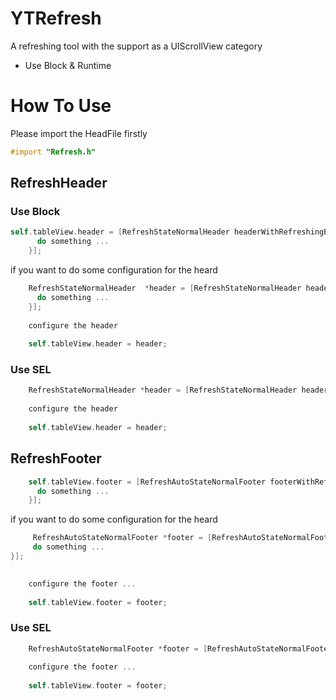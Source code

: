 # YTRefresh
A refreshing tool with the support as a UIScrollView category 

- Use Block & Runtime

# How To Use
Please import the HeadFile firstly

``` objective-c
#import "Refresh.h"
```

## RefreshHeader
### Use Block 
``` objective-c
self.tableView.header = [RefreshStateNormalHeader headerWithRefreshingBlock:^{
      do something ...
    }];
```
if you want to do some configuration for the heard  
``` objective-c
    RefreshStateNormalHeader  *header = [RefreshStateNormalHeader headerWithRefreshingBlock:^{
      do something ...
    }];
    
    configure the header 
    
    self.tableView.header = header;
```

### Use SEL
``` objective-c
    RefreshStateNormalHeader *header = [RefreshStateNormalHeader headerWithRefreshingTarget:<#(id)#> refreshingAction:<#(SEL)#>]
    
    configure the header 
    
    self.tableView.header = header;
```
## RefreshFooter 
``` objective-c
    self.tableView.footer = [RefreshAutoStateNormalFooter footerWithRefreshingBlock:^{
      do something ...
    }];
```
if you want to do some configuration for the heard  
``` objective-c
     RefreshAutoStateNormalFooter *footer = [RefreshAutoStateNormalFooter footerWithRefreshingBlock:^{
     do something ...
}];

    
    configure the footer ...
    
    self.tableView.footer = footer;
```

### Use SEL
``` objective-c
    RefreshAutoStateNormalFooter *footer = [RefreshAutoStateNormalFooter footerWithRefreshingTarget:<#(id)#> refreshingAction:<#(SEL)#>]
    
    configure the footer ... 
    
    self.tableView.footer = footer;
```
